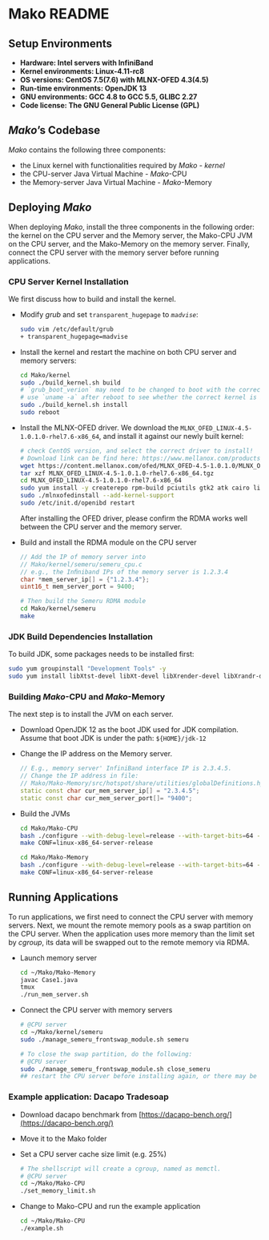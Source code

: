 # Mako README

## Setup Environments

- **Hardware: Intel servers with InfiniBand**
- **Kernel environments: Linux-4.11-rc8**
- **OS versions: CentOS 7.5(7.6) with MLNX-OFED 4.3(4.5)**
- **Run-time environments: OpenJDK 13**
- **GNU environments: GCC 4.8 to GCC 5.5, GLIBC 2.27**
- **Code license: The GNU General Public License (GPL)**

## *Mako*’s Codebase

*Mako* contains the following three components:

- the Linux kernel with functionalities required by *Mako - kernel*
- the CPU-server Java Virtual Machine - *Mako*-CPU
- the Memory-server Java Virtual Machine - *Mako*-Memory

## Deploying *Mako*

When deploying *Mako*, install the three components in the following order: the kernel on the CPU server and the Memory server, the Mako-CPU JVM on the CPU server, and the Mako-Memory on the memory server. Finally, connect the CPU server with the memory server before running applications.

### CPU Server Kernel Installation

We first discuss how to build and install the kernel.

- Modify *grub* and set `transparent_hugepage` to *`madvise`*:
    
    ```bash
    sudo vim /etc/default/grub
    + transparent_hugepage=madvise
    ```
    
- Install the kernel and restart the machine on both CPU server and memory servers:
    
    ```bash
    cd Mako/kernel
    sudo ./build_kernel.sh build
    # `grub_boot_verion` may need to be changed to boot with the correct kernel
    # use `uname -a` after reboot to see whether the correct kernel is booted
    sudo ./build_kernel.sh install
    sudo reboot
    ```
    
- Install the MLNX-OFED driver. We download the `MLNX_OFED_LINUX-4.5-1.0.1.0-rhel7.6-x86_64`, and install it against our newly built kernel:
    
    ```bash
    # check CentOS version, and select the correct driver to install!
    # Download link can be find here: https://www.mellanox.com/products/infiniband-drivers/linux/mlnx_ofed
    wget https://content.mellanox.com/ofed/MLNX_OFED-4.5-1.0.1.0/MLNX_OFED_LINUX-4.5-1.0.1.0-rhel7.6-x86_64.tgz
    tar xzf MLNX_OFED_LINUX-4.5-1.0.1.0-rhel7.6-x86_64.tgz
    cd MLNX_OFED_LINUX-4.5-1.0.1.0-rhel7.6-x86_64
    sudo yum install -y createrepo rpm-build pciutils gtk2 atk cairo libxml2-python tcsh lsof tcl tk net-tools
    sudo ./mlnxofedinstall --add-kernel-support
    sudo /etc/init.d/openibd restart
    ```
    
    After installing the OFED driver, please confirm the RDMA works well between the CPU server and the memory server.
    
- Build and install the RDMA module on the CPU server
    
    ```cpp
    // Add the IP of memory server into
    // Mako/kernel/semeru/semeru_cpu.c
    // e.g., the Inﬁniband IPs of the memory server is 1.2.3.4
    char *mem_server_ip[] = {"1.2.3.4"};
    uint16_t mem_server_port = 9400;
    ```
    
    ```bash
    # Then build the Semeru RDMA module
    cd Mako/kernel/semeru
    make
    ```
    

### JDK Build Dependencies Installation

To build JDK, some packages needs to be installed first:

```bash
sudo yum groupinstall "Development Tools" -y
sudo yum install libXtst-devel libXt-devel libXrender-devel libXrandr-devel libXi-devel cups-devel fontconfig-devel alsa-lib-devel -y
```

### Building *Mako*-CPU and *Mako*-Memory

The next step is to install the JVM on each server.

- Download OpenJDK 12 as the boot JDK used for JDK compilation. Assume that boot JDK is under the path: `${HOME}/jdk-12`
- Change the IP address on the Memory server.
    
    ```cpp
    // E.g., memory server' InfiniBand interface IP is 2.3.4.5.
    // Change the IP address in file:
    // Mako/Mako-Memory/src/hotspot/share/utilities/globalDefinitions.hpp
    static const char cur_mem_server_ip[] = "2.3.4.5";
    static const char cur_mem_server_port[]= "9400";
    ```
    
- Build the JVMs
    
    ```bash
    cd Mako/Mako-CPU
    bash ./configure --with-debug-level=release --with-target-bits=64 --disable-dtrace --with-boot-jdk=${HOME}/jdk-12
    make CONF=linux-x86_64-server-release
    
    cd Mako/Mako-Memory
    bash ./configure --with-debug-level=release --with-target-bits=64 --disable-dtrace --with-boot-jdk=${HOME}/jdk-12 --with-extra-cxxflags="-lrdmacm -libverbs" --with-extra-ldflags="-lrdmacm -libverbs" 
    make CONF=linux-x86_64-server-release
    ```
    

## Running Applications

To run applications, we first need to connect the CPU server with memory servers. Next, we mount the remote memory pools as a swap partition on the CPU server. When the application uses more memory than the limit set by *cgroup*, its data will be swapped out to the remote memory via RDMA. 

- Launch memory server
    
    ```bash
    cd ~/Mako/Mako-Memory
    javac Case1.java
    tmux
    ./run_mem_server.sh
    ```
    
- Connect the CPU server with memory servers
    
    ```bash
    # @CPU server
    cd ~/Mako/kernel/semeru
    sudo ./manage_semeru_frontswap_module.sh semeru
    
    # To close the swap partition, do the following:
    # @CPU server
    sudo ./manage_semeru_frontswap_module.sh close_semeru
    ## restart the CPU server before installing again, or there may be errors.
    ```
    

### Example application: Dacapo Tradesoap

- Download dacapo benchmark from [https://dacapo-bench.org/](https://dacapo-bench.org/)
- Move it to the Mako folder
- Set a CPU server cache size limit (e.g. 25%)
    
    ```bash
    # The shellscript will create a cgroup, named as memctl.
    # @CPU server
    cd ~/Mako/Mako-CPU
    ./set_memory_limit.sh
    ```
    
- Change to Mako-CPU and run the example application
    
    ```bash
    cd ~/Mako/Mako-CPU
    ./example.sh
    ```